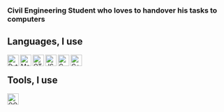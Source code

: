 ### Civil Engineering Student who loves to handover his tasks to computers


## Languages, I use
<img align="left" alt="Python" width="26px" src="https://www.python.org/static/img/python-logo-large.c36dccadd999.png" />
<img align="left" alt="Matlab" width="26px" src="https://upload.wikimedia.org/wikipedia/commons/thumb/2/21/Matlab_Logo.png/121px-Matlab_Logo.png" />
<img align="left" alt="QT" width="26px" src="https://upload.wikimedia.org/wikipedia/commons/thumb/0/0b/Qt_logo_2016.svg/150px-Qt_logo_2016.svg.png" />
<img align="left" alt="JS" width="26px" src="https://upload.wikimedia.org/wikipedia/commons/thumb/9/99/Unofficial_JavaScript_logo_2.svg/512px-Unofficial_JavaScript_logo_2.svg.png" />
<img align="left" alt="C" width="26px" src="https://upload.wikimedia.org/wikipedia/commons/thumb/1/18/C_Programming_Language.svg/220px-C_Programming_Language.svg.png" />
<img align="left" alt="C++" width="26px" src="https://upload.wikimedia.org/wikipedia/commons/thumb/1/18/ISO_C%2B%2B_Logo.svg/120px-ISO_C%2B%2B_Logo.svg.png" />
<br/>

## Tools, I use
<img align="left" alt="QGIS" width="26px" src="https://www.qgis.org/en/_static/logo.png" />


<!--
**SanjeevBashyal/SanjeevBashyal** is a ✨ _special_ ✨ repository because its `README.md` (this file) appears on your GitHub profile.

Here are some ideas to get you started:

- 🔭 I’m currently working on ...
- 🌱 I’m currently learning ...
- 👯 I’m looking to collaborate on ...
- 🤔 I’m looking for help with ...
- 💬 Ask me about ...
- 📫 How to reach me: ...
- 😄 Pronouns: ...
- ⚡ Fun fact: ...
-->

